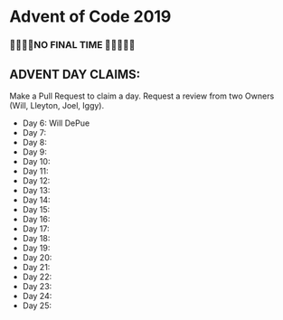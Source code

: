 # Advent of Code 2019

### 🦀🦀🦀🦀NO FINAL TIME 🦀🦀🦀🦀🦀

## ADVENT DAY CLAIMS: 
Make a Pull Request to claim a day. Request a review from two Owners (Will, Lleyton, Joel, Iggy).

- Day 6: Will DePue
- Day 7:
- Day 8:
- Day 9:
- Day 10:
- Day 11:
- Day 12:
- Day 13:
- Day 14:
- Day 15:
- Day 16:
- Day 17:
- Day 18:
- Day 19:
- Day 20:
- Day 21:
- Day 22:
- Day 23:
- Day 24:
- Day 25:

